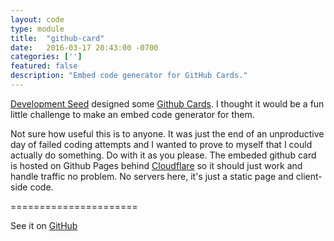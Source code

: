```yaml
---
layout: code
type: module
title:  "github-card"
date:   2016-03-17 20:43:00 -0700
categories: ['']
featured: false
description: "Embed code generator for GitHub Cards."
---
```


[Development Seed](https://developmentseed.org/) designed some [Github Cards](https://developmentseed.org/blog/2015/05/14/github-cards/). I thought it would be a fun little challenge to make an embed code generator for them.

Not sure how useful this is to anyone. It was just the end of an unproductive day of failed coding attempts and I wanted to prove to myself that I could actually do something. Do with it as you please. The embeded github card is hosted on Github Pages behind [Cloudflare](https://www.cloudflare.com/) so it should just work and handle traffic no problem. No servers here, it's just a static page and client-side code.


======================

See it on [GitHub](https://github.com/digidem/github-card)